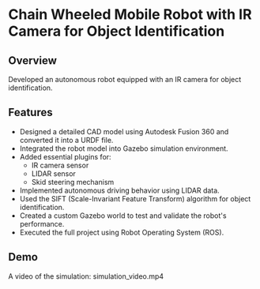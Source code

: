 # Chain Wheeled Mobile Robot with IR Camera for Object Identification

## Overview
Developed an autonomous robot equipped with an IR camera for object identification.

## Features
- Designed a detailed CAD model using Autodesk Fusion 360 and converted it into a URDF file.
- Integrated the robot model into Gazebo simulation environment.
- Added essential plugins for:
  - IR camera sensor
  - LIDAR sensor
  - Skid steering mechanism
- Implemented autonomous driving behavior using LIDAR data.
- Used the SIFT (Scale-Invariant Feature Transform) algorithm for object identification.
- Created a custom Gazebo world to test and validate the robot's performance.
- Executed the full project using Robot Operating System (ROS).

## Demo
A video of the simulation:
simulation_video.mp4

